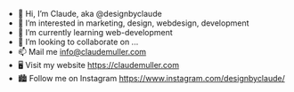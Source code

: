 - 👋 Hi, I’m Claude, aka @designbyclaude
- 👀 I’m interested in marketing, design, webdesign, development
- 🌱 I’m currently learning web-development
- 💞️ I’m looking to collaborate on ...
- 📫 Mail me info@claudemuller.com
- 🖥 Visit my website https://claudemuller.com
- 🏙 Follow me on Instagram https://www.instagram.com/designbyclaude/

<!---
designbyclaude/designbyclaude is a ✨ special ✨ repository because its `README.md` (this file) appears on your GitHub profile.
You can click the Preview link to take a look at your changes.
--->
